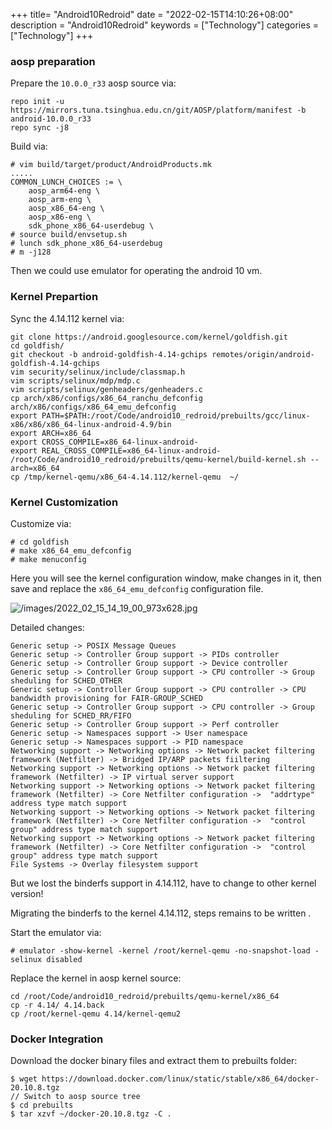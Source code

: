 +++
title= "Android10Redroid"
date = "2022-02-15T14:10:26+08:00"
description = "Android10Redroid"
keywords = ["Technology"]
categories = ["Technology"]
+++
### aosp preparation
Prepare the `10.0.0_r33` aosp source via:    

```
repo init -u https://mirrors.tuna.tsinghua.edu.cn/git/AOSP/platform/manifest -b android-10.0.0_r33
repo sync -j8
```
Build via:     

```
# vim build/target/product/AndroidProducts.mk
.....
COMMON_LUNCH_CHOICES := \
    aosp_arm64-eng \
    aosp_arm-eng \
    aosp_x86_64-eng \
    aosp_x86-eng \
    sdk_phone_x86_64-userdebug \
# source build/envsetup.sh
# lunch sdk_phone_x86_64-userdebug
# m -j128
```
Then we could use emulator for operating the android 10 vm.    
### Kernel Prepartion
Sync the 4.14.112 kernel via:     

```
git clone https://android.googlesource.com/kernel/goldfish.git
cd goldfish/
git checkout -b android-goldfish-4.14-gchips remotes/origin/android-goldfish-4.14-gchips
vim security/selinux/include/classmap.h 
vim scripts/selinux/mdp/mdp.c 
vim scripts/selinux/genheaders/genheaders.c 
cp arch/x86/configs/x86_64_ranchu_defconfig  arch/x86/configs/x86_64_emu_defconfig
export PATH=$PATH:/root/Code/android10_redroid/prebuilts/gcc/linux-x86/x86/x86_64-linux-android-4.9/bin
export ARCH=x86_64
export CROSS_COMPILE=x86_64-linux-android-
export REAL_CROSS_COMPILE=x86_64-linux-android-
/root/Code/android10_redroid/prebuilts/qemu-kernel/build-kernel.sh --arch=x86_64
cp /tmp/kernel-qemu/x86_64-4.14.112/kernel-qemu  ~/
```
### Kernel Customization
Customize via:    

```
# cd goldfish
# make x86_64_emu_defconfig
# make menuconfig
```
Here you will see the kernel configuration window, make changes in it, then save and replace the `x86_64_emu_defconfig` configuration file.    

![/images/2022_02_15_14_19_00_973x628.jpg](/images/2022_02_15_14_19_00_973x628.jpg)

Detailed changes:    

```
Generic setup -> POSIX Message Queues
Generic setup -> Controller Group support -> PIDs controller
Generic setup -> Controller Group support -> Device controller
Generic setup -> Controller Group support -> CPU controller -> Group sheduling for SCHED_OTHER
Generic setup -> Controller Group support -> CPU controller -> CPU bandwidth provisioning for FAIR-GROUP_SCHED
Generic setup -> Controller Group support -> CPU controller -> Group sheduling for SCHED_RR/FIFO
Generic setup -> Controller Group support -> Perf controller
Generic setup -> Namespaces support -> User namespace
Generic setup -> Namespaces support -> PID namespace
Networking support -> Networking options -> Network packet filtering framework (Netfilter) -> Bridged IP/ARP packets fiiltering
Networking support -> Networking options -> Network packet filtering framework (Netfilter) -> IP virtual server support
Networking support -> Networking options -> Network packet filtering framework (Netfilter) -> Core Netfilter configuration ->  "addrtype" address type match support
Networking support -> Networking options -> Network packet filtering framework (Netfilter) -> Core Netfilter configuration ->  "control group" address type match support
Networking support -> Networking options -> Network packet filtering framework (Netfilter) -> Core Netfilter configuration ->  "control group" address type match support
File Systems -> Overlay filesystem support
```
But we lost the binderfs support in 4.14.112, have to change to other kernel version!  

Migrating the binderfs to the kernel 4.14.112, steps remains to be written .    

Start the emulator via:     

```
# emulator -show-kernel -kernel /root/kernel-qemu -no-snapshot-load -selinux disabled
``` 
Replace the kernel in aosp kernel source:     

```
cd /root/Code/android10_redroid/prebuilts/qemu-kernel/x86_64
cp -r 4.14/ 4.14.back
cp /root/kernel-qemu 4.14/kernel-qemu2 
```
### Docker Integration
Download the docker binary files and extract them to prebuilts folder:      

```
$ wget https://download.docker.com/linux/static/stable/x86_64/docker-20.10.8.tgz
// Switch to aosp source tree
$ cd prebuilts
$ tar xzvf ~/docker-20.10.8.tgz -C .
```

